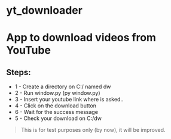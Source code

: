 # yt_downloader
# App to download videos from YouTube

## Steps:

* 1 - Create a directory on C:/ named dw
* 2 - Run window.py (py window.py)
* 3 - Insert your youtube link where is asked..
* 4 - Click on the download button
* 6 - Wait for the success message
* 5 - Check your download on C:/dw


> This is for test purposes only (by now), it will be improved.
